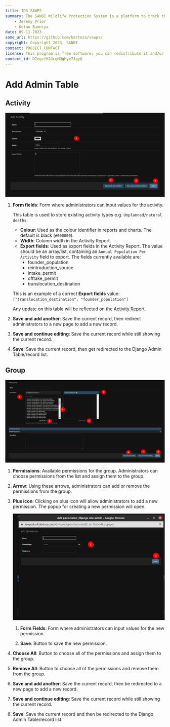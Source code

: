 ```yaml
---
title: IDS SAWPS
summary: The SANBI Wildlife Protection System is a platform to track the population levels of endangered wildlife.
    - Jeremy Prior
    - Ketan Bamniya
date: 09-11-2023
some_url: https://github.com/kartoza/sawps/
copyright: Copyright 2023, SANBI
contact: PROJECT_CONTACT
license: This program is free software; you can redistribute it and/or modify it under the terms of the GNU Affero General Public License as published by the Free Software Foundation; either version 3 of the License, or (at your option) any later version.
context_id: D7egzfH2GcgMQgHye7JgyQ
---
```


# Add Admin Table

## Activity

![Add Activity](./img/django-add-data-3.png)

1. **Form fields**: Form where administrators can input values for the activity.

    This table is used to store existing activity types e.g. `Unplanned/natural deaths`.

    * **Colour**: Used as the colour identifier in reports and charts. The default is black (`#000000`).
    * **Width**: Column width in the Activity Report.
    * **Export fields**: Used as export fields in the Activity Report. The value should be an array/list, containing an  `Annual Population Per Activity` field to export. The fields currently available are:
        * founder_population
        * reintroduction_source
        * intake_permit
        * offtake_permit
        * translocation_destination

    This is an example of a correct **Export fields** value:
    `["translocation_destination", "founder_population"]`

    Any update on this table will be reflected on the [Activity Report](../../user/manual/explore/reports.md).


3. **Save and add another**: Save the current record, then redirect administrators to a new page to add a new record.

4. **Save and continue editing**: Save the current record while still showing the current record.

5. **Save**: Save the current record, then get redirected to the Django Admin Table/record list.

## Group

![Group Permissions](./img/django-add-data-1.png)

1. **Permissions**: Available permissions for the group. Administrators can choose permissions from the list and assign them to the group.

2. **Arrow**: Using these arrows, administrators can add or remove the permissions from the group.

3. **Plus icon**: Clicking on plus icon will allow administrators to add a new permission. The popup for creating a new permission will open.

    ![Add Permission](./img/django-add-data-2.png)

    1. **Form Fields**: Form where administrators can input values for the new permission.

    2. **Save**: Button to save the new permission.


4. **Choose All**: Button to choose all of the permissions and assign them to the group.

5. **Remove All**: Button to choose all of the permissions and remove them from the group.

6. **Save and add another**: Save the current record, then be redirected to a new page to add a new record.

7. **Save and continue editing**: Save the current record while still showing the current record.

8. **Save**: Save the current record and then be redirected to the Django Admin Table/record list.
